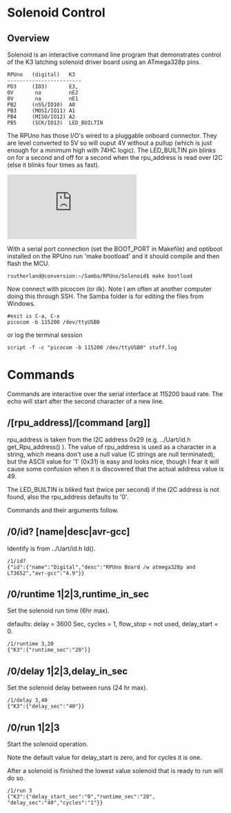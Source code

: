 # Solenoid Control 

## Overview

Solenoid is an interactive command line program that demonstrates control of the K3 latching solenoid driver board using an ATmega328p pins. 

``` 
RPUno   (digital)   K3 
------------------------
PD3     (IO3)       E3, 
0V       na         nE2
0V       na         nE1
PB2     (nSS/IO10)  A0
PB3     (MOSI/IO11) A1
PB4     (MISO/IO12) A2 
PB5     (SCK/IO13)  LED_BUILTIN
``` 

The RPUno has those I/O's wired to a pluggable onboard connector. They are level converted to 5V so will ouput 4V without a pullup (which is just enough for a minimum high with 74HC logic). The LED_BUILTIN pin blinks on for a second and off for a second when the rpu_address is read over I2C (else it blinks four times as fast). 

[![RPUno^5 With K3^0](http://rpubus.org/bb/download/file.php?id=25)](http://rpubus.org/Video/14140%5E5WithK3%5E0.mp4 "RPUno^5 With K3^0")

With a serial port connection (set the BOOT_PORT in Makefile) and optiboot installed on the RPUno run 'make bootload' and it should compile and then flash the MCU.

``` 
rsutherland@conversion:~/Samba/RPUno/Solenoid$ make bootload
``` 

Now connect with picocom (or ilk). Note I am often at another computer doing this through SSH. The Samba folder is for editing the files from Windows.


``` 
#exit is C-a, C-x
picocom -b 115200 /dev/ttyUSB0
``` 

or log the terminal session

``` 
script -f -c "picocom -b 115200 /dev/ttyUSB0" stuff.log
``` 


# Commands

Commands are interactive over the serial interface at 115200 baud rate. The echo will start after the second character of a new line. 


## /[rpu_address]/[command [arg]]

rpu_address is taken from the I2C address 0x29 (e.g. ../Uart/id.h get_Rpu_address() ). The value of rpu_address is used as a character in a string, which means don't use a null value (C strings are null terminated), but the ASCII value for '1' (0x31) is easy and looks nice, though I fear it will cause some confusion when it is discovered that the actual address value is 49.

The LED_BUILTIN is bliked fast (twice per second) if the I2C address is not found, also the rpu_address defaults to '0'. 

Commands and their arguments follow.


## /0/id? [name|desc|avr-gcc]

Identify is from ../Uart/id.h Id().

``` 
/1/id?
{"id":{"name":"Digital","desc":"RPUno Board /w atmega328p and LT3652","avr-gcc":"4.9"}}
```


##  /0/runtime 1|2|3,runtime_in_sec

Set the solenoid run time (6hr max). 

defaults: delay = 3600 Sec, cycles = 1, flow_stop = not used, delay_start = 0.

``` 
/1/runtime 3,20
{"K3":{"runtime_sec":"20"}}
```


##  /0/delay 1|2|3,delay_in_sec

Set the solenoid delay between runs (24 hr max). 

``` 
/1/delay 3,40
{"K3":{"delay_sec":"40"}}
```


##  /0/run 1|2|3

Start the solenoid operation. 

Note the default value for delay_start is zero, and for cycles it is one.

After a solenoid is finished the lowest value solenoid that is ready to run will do so. 

``` 
/1/run 3
{"K3":{"delay_start_sec":"0","runtime_sec":"20", "delay_sec":"40","cycles":"1"}}
```
